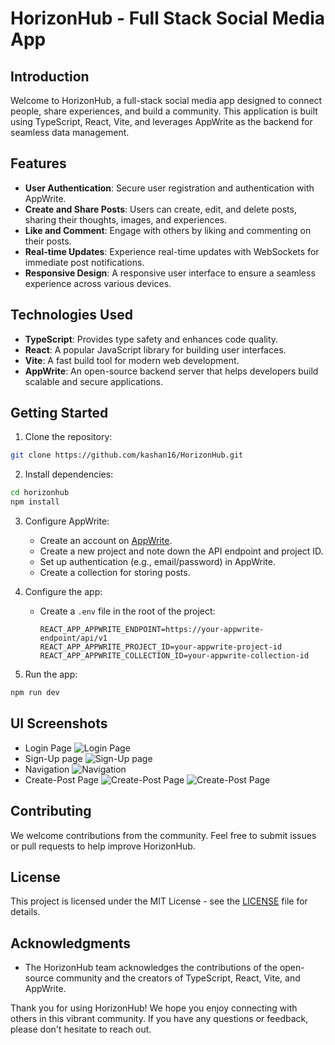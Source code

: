 # HorizonHub - Full Stack Social Media App

## Introduction

Welcome to HorizonHub, a full-stack social media app designed to connect people, share experiences, and build a community. This application is built using TypeScript, React, Vite, and leverages AppWrite as the backend for seamless data management.

## Features

- **User Authentication**: Secure user registration and authentication with AppWrite.
- **Create and Share Posts**: Users can create, edit, and delete posts, sharing their thoughts, images, and experiences.
- **Like and Comment**: Engage with others by liking and commenting on their posts.
- **Real-time Updates**: Experience real-time updates with WebSockets for immediate post notifications.
- **Responsive Design**: A responsive user interface to ensure a seamless experience across various devices.

## Technologies Used

- **TypeScript**: Provides type safety and enhances code quality.
- **React**: A popular JavaScript library for building user interfaces.
- **Vite**: A fast build tool for modern web development.
- **AppWrite**: An open-source backend server that helps developers build scalable and secure applications.

## Getting Started

1. Clone the repository:

```bash
git clone https://github.com/kashan16/HorizonHub.git
```

2. Install dependencies:

```bash
cd horizonhub
npm install
```

3. Configure AppWrite:

   - Create an account on [AppWrite](https://appwrite.io/).
   - Create a new project and note down the API endpoint and project ID.
   - Set up authentication (e.g., email/password) in AppWrite.
   - Create a collection for storing posts.

4. Configure the app:

   - Create a `.env` file in the root of the project:

     ```
     REACT_APP_APPWRITE_ENDPOINT=https://your-appwrite-endpoint/api/v1
     REACT_APP_APPWRITE_PROJECT_ID=your-appwrite-project-id
     REACT_APP_APPWRITE_COLLECTION_ID=your-appwrite-collection-id
     ```

5. Run the app:

```bash
npm run dev
```
## UI Screenshots

- Login Page
  ![Login Page](https://i.postimg.cc/8PSxbqXM/Screenshot-from-2023-12-13-21-16-52.png)
- Sign-Up page
  ![Sign-Up page](https://i.postimg.cc/kMbdsNJ3/Screenshot-from-2023-12-13-21-15-53.png)
- Navigation   ![Navigation](https://media.giphy.com/media/v1.Y2lkPTc5MGI3NjExbWU4Mjc0bmk3ZzRzYmRlbHVrOHFjbmNvcGs4NndnaTJxNnJhMjB1cCZlcD12MV9pbnRlcm5hbF9naWZfYnlfaWQmY3Q9Zw/tiC0w1tSK6QaX7k3s5/giphy.gif)
- Create-Post Page
  ![Create-Post Page](https://i.postimg.cc/rFpfN2Wh/Screenshot-from-2023-12-17-19-24-09.png)
  ![Create-Post Page](https://i.postimg.cc/w3KYLxvG/Screenshot-from-2023-12-17-19-24-20.png)

## Contributing

We welcome contributions from the community. Feel free to submit issues or pull requests to help improve HorizonHub.

## License

This project is licensed under the MIT License - see the [LICENSE](LICENSE) file for details.

## Acknowledgments

- The HorizonHub team acknowledges the contributions of the open-source community and the creators of TypeScript, React, Vite, and AppWrite.

Thank you for using HorizonHub! We hope you enjoy connecting with others in this vibrant community. If you have any questions or feedback, please don't hesitate to reach out.